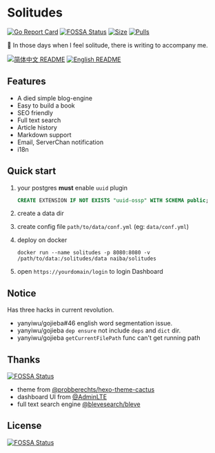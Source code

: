 # Solitudes

[![Go Report Card](https://goreportcard.com/badge/github.com/naiba/solitudes)](https://goreportcard.com/report/github.com/naiba/solitudes) [![FOSSA Status](https://app.fossa.io/api/projects/git%2Bgithub.com%2Fnaiba%2Fsolitudes.svg?type=shield)](https://app.fossa.io/projects/git%2Bgithub.com%2Fnaiba%2Fsolitudes?ref=badge_shield)
[![Size](https://images.microbadger.com/badges/image/naiba/solitudes.svg)](https://microbadger.com/images/naiba/solitudes) [![Pulls](https://img.shields.io/docker/pulls/naiba/solitudes.svg)](https://microbadger.com/images/naiba/solitudes)

:smoking: In those days when I feel solitude, there is writing to accompany me.

[![简体中文 README](https://img.shields.io/badge/简体中文-README-informational.svg)](README.md) [![English README](https://img.shields.io/badge/English-README-informational.svg)](README_en-US.md)

## Features

- A died simple blog-engine
- Easy to build a book
- SEO friendly
- Full text search
- Article history
- Markdown support
- Email, ServerChan notification
- i18n

## Quick start

1. your postgres **must** enable `uuid` plugin

    ```sql
    CREATE EXTENSION IF NOT EXISTS "uuid-ossp" WITH SCHEMA public;
    ```

2. create a data dir
3. create config file `path/to/data/conf.yml` (eg: `data/conf.yml`)
4. deploy on docker

    ```shell
    docker run --name solitudes -p 8080:8080 -v /path/to/data:/solitudes/data naiba/solitudes
    ```

5. open `https://yourdomain/login` to login Dashboard

## Notice

Has three hacks in current revolution.

- yanyiwu/gojieba#46 english word segmentation issue.
- yanyiwu/gojieba `dep ensure` not include `deps` and `dict` dir.
- yanyiwu/gojieba `getCurrentFilePath` func can't get running path

## Thanks

[![FOSSA Status](https://app.fossa.com/api/projects/git%2Bgithub.com%2Fnaiba%2Fsolitudes.svg?type=small)](https://app.fossa.com/projects/git%2Bgithub.com%2Fnaiba%2Fsolitudes?ref=badge_small)

- theme from [@probberechts/hexo-theme-cactus](https://github.com/probberechts/hexo-theme-cactus)
- dashboard UI from [@AdminLTE](https://adminlte.io/)
- full text search engine [@blevesearch/bleve](https://github.com/blevesearch/bleve)

## License

[![FOSSA Status](https://app.fossa.io/api/projects/git%2Bgithub.com%2Fnaiba%2Fsolitudes.svg?type=large)](https://app.fossa.io/projects/git%2Bgithub.com%2Fnaiba%2Fsolitudes?ref=badge_large)